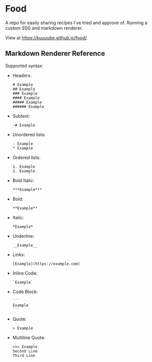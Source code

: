 # Food

A repo for easily sharing recipes I've tried and approve of. Running a custom SSG and markdown renderer.

View at https://kuuuube.github.io/food/.

## Markdown Renderer Reference

Supported syntax:

- Headers:
    ```
    # Example
    ## Example
    ### Example
    #### Example
    ##### Example
    ###### Example
    ```

- Subtext:
    ```
    -# Example
    ```

- Unordered lists:
    ```
    - Example
    * Example
    ```

- Ordered lists:
    ```
    1. Example
    2. Example
    ```

- Bold Italic:
    ```
    ***Example***
    ```

- Bold:
    ```
    **Example**
    ```

- Italic:
    ```
    *Example*
    ```

- Underline:
    ```
    __Example__
    ```

- Links:
    ```
    [Example](https://example.com)
    ```

- Inline Code:
    ```
    `Example`
    ```

- Code Block:
    ````
    ```
    Example
    ```
    ````

- Quote:
    ```
    > Example
    ```

- Multiline Quote:
    ```
    >>> Example
    Second Line
    Third Line
    ```
